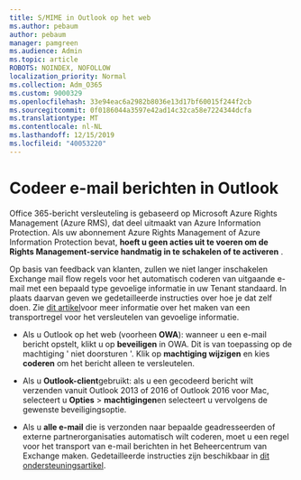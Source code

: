 ```yaml
---
title: S/MIME in Outlook op het web
ms.author: pebaum
author: pebaum
manager: pamgreen
ms.audience: Admin
ms.topic: article
ROBOTS: NOINDEX, NOFOLLOW
localization_priority: Normal
ms.collection: Adm_O365
ms.custom: 9000329
ms.openlocfilehash: 33e94eac6a2982b8036e13d17bf60015f244f2cb
ms.sourcegitcommit: 0f0186044a3597e42ad14c32ca58e7224344dcfa
ms.translationtype: MT
ms.contentlocale: nl-NL
ms.lasthandoff: 12/15/2019
ms.locfileid: "40053220"
---
```

# <a name="encrypt-email-messages-in-outlook"></a>Codeer e-mail berichten in Outlook

Office 365-bericht versleuteling is gebaseerd op Microsoft Azure Rights Management (Azure RMS), dat deel uitmaakt van Azure Information Protection. Als uw abonnement Azure Rights Management of Azure Information Protection bevat, **hoeft u geen acties uit te voeren om de Rights Management-service handmatig in te schakelen of te activeren** .

Op basis van feedback van klanten, zullen we niet langer inschakelen Exchange mail flow regels voor het automatisch coderen van uitgaande e-mail met een bepaald type gevoelige informatie in uw Tenant standaard. In plaats daarvan geven we gedetailleerde instructies over hoe je dat zelf doen. Zie [dit artikel](https://aka.ms/OmeEtr)voor meer informatie over het maken van een transportregel voor het versleutelen van gevoelige informatie.

- Als u Outlook op het web (voorheen **OWA**): wanneer u een e-mail bericht opstelt, klikt u op **beveiligen** in OWA. Dit is van toepassing op de machtiging ' niet doorsturen '. Klik op **machtiging wijzigen** en kies **coderen** om het bericht alleen te versleutelen.

- Als u **Outlook-client**gebruikt: als u een gecodeerd bericht wilt verzenden vanuit Outlook 2013 of 2016 of Outlook 2016 voor Mac, selecteert u **Opties** > **machtigingen**en selecteert u vervolgens de gewenste beveiligingsoptie.

- Als u **alle e-mail** die is verzonden naar bepaalde geadresseerden of externe partnerorganisaties automatisch wilt coderen, moet u een regel voor het transport van e-mail berichten in het Beheercentrum van Exchange maken. Gedetailleerde instructies zijn beschikbaar in [dit ondersteuningsartikel](https://docs.microsoft.com/office365/securitycompliance/define-mail-flow-rules-to-encrypt-email#create-a-mail-flow-rule-to-encrypt-email-messages-with-the-new-ome-capabilities).

